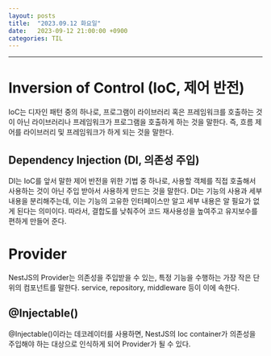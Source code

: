 ```yaml
---
layout: posts
title:  "2023.09.12 화요일"
date:   2023-09-12 21:00:00 +0900
categories: TIL
---
```

---
# Inversion of Control (IoC, 제어 반전)
IoC는 디자인 패턴 중의 하나로, 프로그램이 라이브러리 혹은 프레임워크를 호출하는 것이 아닌 라이브러리나 프레임워크가 프로그램을 호출하게 하는 것을 말한다. 즉, 흐름 제어를 라이브러리 및 프레임워크가 하게 되는 것을 말한다.
## Dependency Injection (DI, 의존성 주입)
DI는 IoC를 앞서 말한 제어 반전을 위한 기법 중 하나로, 사용할 객체를 직접 호출해서 사용하는 것이 아닌 주입 받아서 사용하게 만드는 것을 말한다. DI는 기능의 사용과 세부 내용을 분리해주는데, 이는 기능의 고유한 인터페이스만 알고 세부 내용은 알 필요가 없게 된다는 의미이다. 따라서, 결합도를 낮춰주어 코드 재사용성을 높여주고 유지보수를 편하게 만들어 준다.

# Provider
NestJS의 Provider는 의존성을 주입받을 수 있는, 특정 기능을 수행하는 가장 작은 단위의 컴포넌트를 말한다. service, repository, middleware 등이 이에 속한다.
## @Injectable()
@Injectable()이라는 데코레이터를 사용하면, NestJS의 Ioc container가 의존성을 주입해야 하는 대상으로 인식하게 되어 Provider가 될 수 있다.